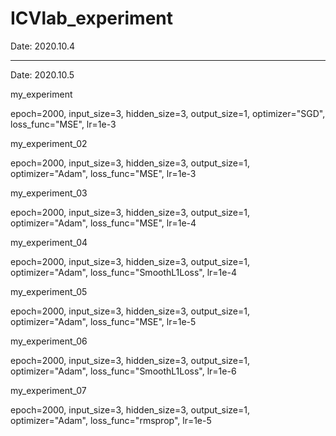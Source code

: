 # ICVlab_experiment

Date: 2020.10.4

----------------------------------------------
Date: 2020.10.5

my_experiment

epoch=2000,
input_size=3, hidden_size=3, output_size=1,
optimizer="SGD", loss_func="MSE", lr=1e-3

my_experiment_02

epoch=2000,
input_size=3, hidden_size=3, output_size=1,
optimizer="Adam", loss_func="MSE", lr=1e-3

my_experiment_03

epoch=2000,
input_size=3, hidden_size=3, output_size=1,
optimizer="Adam", loss_func="MSE", lr=1e-4

my_experiment_04

epoch=2000,
input_size=3, hidden_size=3, output_size=1,
optimizer="Adam", loss_func="SmoothL1Loss", lr=1e-4

my_experiment_05

epoch=2000,
input_size=3, hidden_size=3, output_size=1,
optimizer="Adam", loss_func="MSE", lr=1e-5

my_experiment_06

epoch=2000,
input_size=3, hidden_size=3, output_size=1,
optimizer="Adam", loss_func="SmoothL1Loss", lr=1e-6

my_experiment_07

epoch=2000,
input_size=3, hidden_size=3, output_size=1,
optimizer="Adam", loss_func="rmsprop", lr=1e-5
